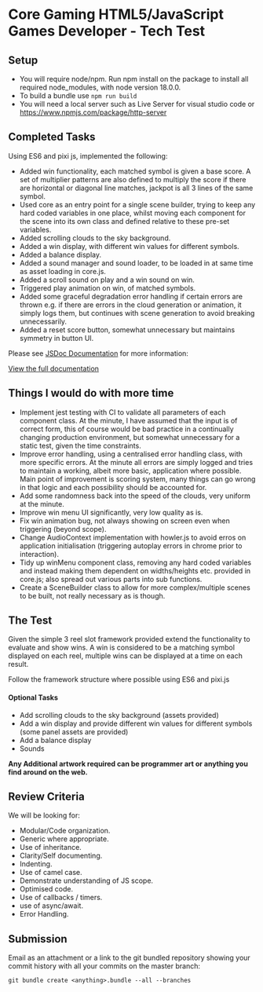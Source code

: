 # Core Gaming HTML5/JavaScript Games Developer - Tech Test 

## Setup
* You will require node/npm. Run npm install on the package to install all required node_modules, with node version 18.0.0.
* To build a bundle use `npm run build`
* You will need a local server such as Live Server for visual studio code or https://www.npmjs.com/package/http-server

## Completed Tasks

Using ES6 and pixi js, implemented the following:
* Added win functionality, each matched symbol is given a base score. A set of multiplier patterns are also defined to multiply the score if there are horizontal or diagonal line matches, jackpot is all 3 lines of the same symbol.
* Used core as an entry point for a single scene builder, trying to keep any hard coded variables in one place, whilst moving each component for the scene into its own class and defined relative to these pre-set variables.
* Added scrolling clouds to the sky background.
* Added a win display, with different win values for different symbols.
* Added a balance display.
* Added a sound manager and sound loader, to be loaded in at same time as asset loading in core.js.
* Added a scroll sound on play and a win sound on win.
* Triggered play animation on win, of matched symbols.
* Added some graceful degradation error handling if certain errors are thrown e.g. if there are errors in the cloud generation or animation, it simply logs them, but continues with scene generation to avoid breaking unnecessarily.
* Added a reset score button, somewhat unnecessary but maintains symmetry in button UI.


Please see [JSDoc Documentation](./docs/index.html) for more information:

<a href="./docs/index.html" target="_blank">View the full documentation</a>



## Things I would do with more time

* Implement jest testing with CI to validate all parameters of each component class. At the minute, I have assumed that the input is of correct form, this of course would be bad practice in a continually changing production environment, but somewhat unnecessary for a static test, given the time constraints.
* Improve error handling, using a centralised error handling class, with more specific errors. At the minute all errors are simply logged and tries to maintain a working, albeit more basic, application where possible. Main point of improvement is scoring system, many things can go wrong in that logic and each possibility should be accounted for.
* Add some randomness back into the speed of the clouds, very uniform at the minute.
* Improve win menu UI significantly, very low quality as is.
* Fix win animation bug, not always showing on screen even when triggering (beyond scope).
* Change AudioContext implementation with howler.js to avoid erros on application initialisation (triggering autoplay errors in chrome prior to interaction).
* Tidy up winMenu component class, removing any hard coded variables and instead making them dependent on widths/heights etc. provided in core.js; also spread out various parts into sub functions.
* Create a SceneBuilder class to allow for more complex/multiple scenes to be built, not really necessary as is though.



## The Test 

Given the simple 3 reel slot framework provided extend the functionality to evaluate and show wins. A win is considered to be a matching symbol displayed on each reel, multiple wins can be displayed at a time on each result.

Follow the framework structure where possible using ES6 and pixi.js

#### Optional Tasks 

* Add scrolling clouds to the sky background (assets provided)
* Add a win display and provide different win values for different symbols (some panel assets are provided)
* Add a balance display
* Sounds 

**Any Additional artwork required can be programmer art or anything you find around on the web.**
 
## Review Criteria 

We will be looking for: 

* Modular/Code organization. 
* Generic where appropriate. 
* Use of inheritance. 
* Clarity/Self documenting.
* Indenting. 
* Use of camel case. 
* Demonstrate understanding of JS scope. 
* Optimised code. 
* Use of callbacks / timers.
* use of async/await.
* Error Handling. 

## Submission 

Email as an attachment or a link to the git bundled repository showing your commit history with all your commits on the master branch: 

```
git bundle create <anything>.bundle --all --branches 
```

 
